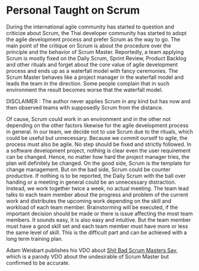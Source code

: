 # Personal Taught on Scrum

During the international agile community has started to question and criticize
about Scrum, the Thai developer community has started to adopt the agile development
process and prefer Scrum as the way to go. The main point of the critique on
Scrum is about the procedure over the principle and the behavior of Scrum Master.
Reportedly, a team applying Scrum is mostly fixed on the Daily Scrum, Sprint Review,
Product Backlog and other rituals and forget about the core value of agile development process and ends up as a waterfall model with fancy ceremonies.
The Scrum Master behaves like a project manager in the waterfall model and
leads the team in the direction. Some people complain that in such environment
the result becomes worse that the waterfall model.

DISCLAIMER : The author never applies Scrum in any kind but has now and then
observed teams with supposedly Scrum from the distance.

Of cause, Scrum could work in an environment and in the other not depending
on the other factors likewise for the agile development process in general.
In our team, we decide not to use Scrum due to the rituals, which could be
useful but unnecessary. Because we commit ourself to agile, the process
must also be agile. No step should be fixed and strictly followed.
In a software development project, nothing is clear even the user requirement
can be changed. Hence, no matter how hard the project manager
tries, the plan will definitely be changed. On the good side, Scrum
is the template for change management. But on the bad side, Scrum could
be counter productive. If nothing is to be reported, the Daily Scrum with
the ball over handing or a meeting in general could be an unnecessary distraction.
Instead, we work together twice a week, no actual meeting. The team lead
talks to each team member about the progress and problem of the current work
and distributes the upcoming work depending on the skill and workload of
each team member. Brainstorming will be executed, if the important decision
should be made or there is issue affecting the most team members.
It sounds easy, it is also easy and intuitive. But the team member must
have a good skill set and each team member must have more or less the same level
of skill. This is the difficult part and can be achieved with a long term
training plan.


Adam Weisbart publishes his VDO about
[Shit Bad Scrum Masters Say](https://www.youtube.com/watch?v=GGbsgs611MM),
which is a parody VDO about the undesirable of Scrum Master but confirmed
to be accurate.

